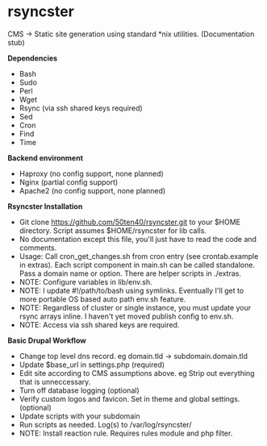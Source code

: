 # rsyncster
CMS -> Static site generation using standard \*nix utilities. (Documentation stub)

__Dependencies__
* Bash
* Sudo
* Perl
* Wget 
* Rsync (via ssh shared keys required)
* Sed
* Cron
* Find
* Time

__Backend environment__
* Haproxy (no config support, none planned)
* Nginx (partial config support)
* Apache2 (no config support, none planned)

__Rsyncster Installation__
* Git clone https://github.com/50ten40/rsyncster.git to your $HOME directory. Script assumes $HOME/rsyncster for lib calls.
* No documentation except this file, you'll just have to read the code and comments.
* Usage: Call cron_get_changes.sh from cron entry (see crontab.example in extras). Each script component in main.sh can be called standalone. Pass a domain name or option. There are helper scripts in ./extras.
* NOTE: Configure variables in lib/env.sh.
* NOTE: I update #!/path/to/bash using symlinks. Eventually I'll get to more portable OS based auto path env.sh feature.
* NOTE: Regardless of cluster or single instance, you must update your rsync arrays inline. I haven't yet moved publish config to env.sh.
* NOTE: Access via ssh shared keys are required.

__Basic Drupal Workflow__
* Change top level dns record. eg domain.tld -> subdomain.domain.tld
* Update $base_url in settings.php (required)
* Edit site according to CMS assumptions above. eg Strip out everything that is unneccessary.
* Turn off database logging (optional)
* Verify custom logos and favicon. Set in theme and global settings. (optional)
* Update scripts with your subdomain
* Run scripts as needed. Log(s) to /var/log/rsyncster/
* NOTE: Install reaction rule. Requires rules module and php filter.